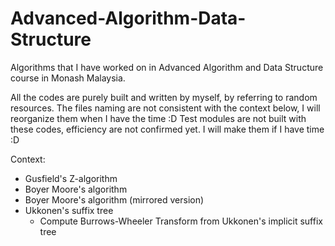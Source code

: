 # Advanced-Algorithm-Data-Structure
Algorithms that I have worked on in Advanced Algorithm and Data Structure course in Monash Malaysia.

All the codes are purely built and written by myself, by referring to random resources.
The files naming are not consistent with the context below, I will reorganize them when I have the time :D
Test modules are not built with these codes, efficiency are not confirmed yet. I will make them if I have time :D

Context:
- Gusfield's Z-algorithm
- Boyer Moore's algorithm
- Boyer Moore's algorithm (mirrored version)
- Ukkonen's suffix tree
  - Compute Burrows-Wheeler Transform from Ukkonen's implicit suffix tree
